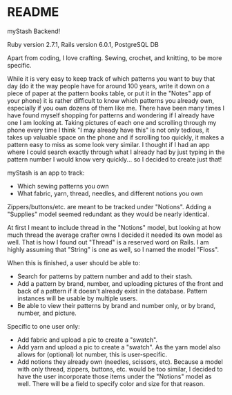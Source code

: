 # README

myStash Backend!

Ruby version 2.7.1, Rails version 6.0.1, PostgreSQL DB

Apart from coding, I love crafting. Sewing, crochet, and knitting, to be more specific. 

While it is very easy to keep track of which patterns you want to buy that day (do it the way people have for around 100 years, write it down on a piece of paper at the pattern books table, or put it in the "Notes" app of your phone) it is rather difficult to know which patterns you already own, especially if you own dozens of them like me. There have been many times I have found myself shopping for patterns and wondering if I already have one I am looking at. Taking pictures of each one and scrolling through my phone every time I think "I may already have this" is not only tedious, it takes up valuable space on the phone and if scrolling too quickly, it makes a pattern easy to miss as some look very similar. I thought if I had an app where I could search exactly through what I already had by just typing in the pattern number I would know very quickly... so I decided to create just that!

myStash is an app to track:

* Which sewing patterns you own
* What fabric, yarn, thread, needles, and different notions you own

Zippers/buttons/etc. are meant to be tracked under "Notions". Adding a "Supplies" model seemed redundant as they would be nearly identical. 

At first I meant to include thread in the "Notions" model, but looking at how much thread the average crafter owns I decided it needed its own model as well. That is how I found out "Thread" is a reserved word on Rails. I am highly assuming that "String" is one as well, so I named the model "Floss".

When this is finished, a user should be able to:

* Search for patterns by pattern number and add to their stash.
* Add a pattern by brand, number, and uploading pictures of the front and back of a pattern if it doesn't already exist in the database. Pattern instances will be usable by multiple users.
* Be able to view their patterns by brand and number only, or by brand, number, and picture.

Specific to one user only:
* Add fabric and upload a pic to create a "swatch".
* Add yarn and upload a pic to create a "swatch". As the yarn model also allows for (optional) lot number, this is user-specific.
* Add notions they already own (needles, scissors, etc). Because a model with only thread, zippers, buttons, etc. would be too similar, I decided to have the user incorporate those items under the "Notions" model as well. There will be a field to specify color and size for that reason.


